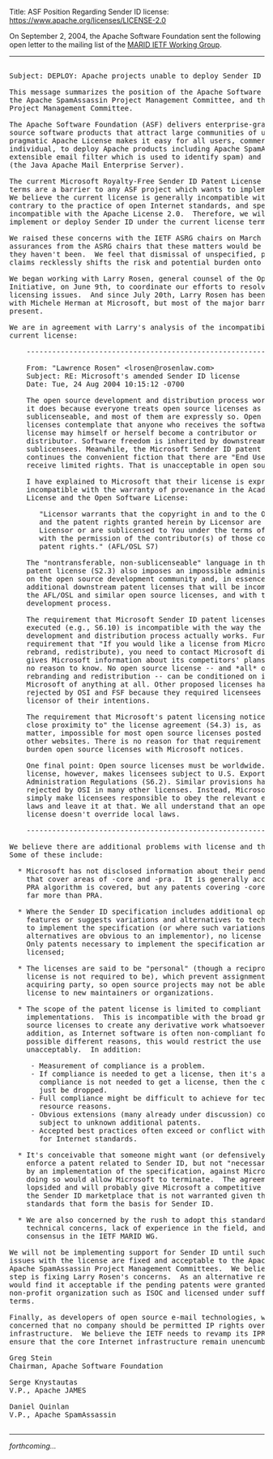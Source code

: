 Title: ASF Position Regarding Sender ID
license: https://www.apache.org/licenses/LICENSE-2.0

On September 2, 2004, the Apache Software Foundation sent the following
open letter to the mailing list of the [MARID IETF Working
Group](https://www.ietf.org/html.charters/marid-charter.html).

----------

<pre>

Subject: DEPLOY: Apache projects unable to deploy Sender ID

This message summarizes the position of the Apache Software Foundation,
the Apache SpamAssassin Project Management Committee, and the Apache JAMES
Project Management Committee.

The Apache Software Foundation (ASF) delivers enterprise-grade, open
source software products that attract large communities of users.  The
pragmatic Apache License makes it easy for all users, commercial and
individual, to deploy Apache products including Apache SpamAssassin (an
extensible email filter which is used to identify spam) and Apache JAMES
(the Java Apache Mail Enterprise Server).

The current Microsoft Royalty-Free Sender ID Patent License Agreement
terms are a barrier to any ASF project which wants to implement Sender ID.
We believe the current license is generally incompatible with open source,
contrary to the practice of open Internet standards, and specifically
incompatible with the Apache License 2.0.  Therefore, we will not
implement or deploy Sender ID under the current license terms.

We raised these concerns with the IETF ASRG chairs on March 1st and we had
assurances from the ASRG chairs that these matters would be addressed, but
they haven't been.  We feel that dismissal of unspecified, pending, patent
claims recklessly shifts the risk and potential burden onto implementors.

We began working with Larry Rosen, general counsel of the Open Source
Initiative, on June 9th, to coordinate our efforts to resolve the patent
licensing issues.  And since July 20th, Larry Rosen has been negotiating
with Michele Herman at Microsoft, but most of the major barriers are still
present.

We are in agreement with Larry's analysis of the incompatibilities of the
current license:

    ------------------------------------------------------------------------

    From: "Lawrence Rosen" &lt;lrosen@rosenlaw.com&gt;
    Subject: RE: Microsoft's amended Sender ID license
    Date: Tue, 24 Aug 2004 10:15:12 -0700

    The open source development and distribution process works as well as
    it does because everyone treats open source licenses as
    sublicenseable, and most of them are expressly so. Open source
    licenses contemplate that anyone who receives the software under
    license may himself or herself become a contributor or
    distributor. Software freedom is inherited by downstream
    sublicensees. Meanwhile, the Microsoft Sender ID patent license
    continues the convenient fiction that there are "End Users" (S1.5) who
    receive limited rights. That is unacceptable in open source licenses.

    I have explained to Microsoft that their license is expressly
    incompatible with the warranty of provenance in the Academic Free
    License and the Open Software License:

       "Licensor warrants that the copyright in and to the Original Work
       and the patent rights granted herein by Licensor are owned by the
       Licensor or are sublicensed to You under the terms of this License
       with the permission of the contributor(s) of those copyrights and
       patent rights." (AFL/OSL S7)

    The "nontransferable, non-sublicenseable" language in their reciprocal
    patent license (S2.3) also imposes an impossible administrative burden
    on the open source development community and, in essence, creates
    additional downstream patent licenses that will be incompatible with
    the AFL/OSL and similar open source licenses, and with the open source
    development process.

    The requirement that Microsoft Sender ID patent licenses be formally
    executed (e.g., S6.10) is incompatible with the way the open source
    development and distribution process actually works. Furthermore, the
    requirement that "If you would like a license from Microsoft (e.g.,
    rebrand, redistribute), you need to contact Microsoft directly" (S2.2)
    gives Microsoft information about its competitors' plans that it has
    no reason to know. No open source license -- and *all* of them allow
    rebranding and redistribution -- can be conditioned on informing
    Microsoft of anything at all. Other proposed licenses have been
    rejected by OSI and FSF because they required licensees to notify the
    licensor of their intentions.

    The requirement that Microsoft's patent licensing notice be placed "in
    close proximity to" the license agreement (S4.3) is, as a practical
    matter, impossible for most open source licenses posted on the OSI or
    other websites. There is no reason for that requirement other than to
    burden open source licenses with Microsoft notices.

    One final point: Open source licenses must be worldwide. The Microsoft
    license, however, makes licensees subject to U.S. Export
    Administration Regulations (S6.2). Similar provisions have been
    rejected by OSI in many other licenses. Instead, Microsoft should
    simply make licensees responsible to obey the relevant export control
    laws and leave it at that. We all understand that an open source
    license doesn't override local laws.

    ------------------------------------------------------------------------

We believe there are additional problems with license and the process.
Some of these include:

  * Microsoft has not disclosed information about their pending patents
    that cover areas of -core and -pra.  It is generally accepted that the
    PRA algorithm is covered, but any patents covering -core could cover
    far more than PRA.

  * Where the Sender ID specification includes additional optional
    features or suggests variations and alternatives to techniques needed
    to implement the specification (or where such variations or
    alternatives are obvious to an implementor), no license is granted.
    Only patents necessary to implement the specification are clearly
    licensed;

  * The licenses are said to be "personal" (though a reciprocally granted
    license is not required to be), which prevent assignment to an
    acquiring party, so open source projects may not be able to transfer a
    license to new maintainers or organizations.

  * The scope of the patent license is limited to compliant
    implementations.  This is incompatible with the broad grant of open
    source licenses to create any derivative work whatsoever.  In
    addition, as Internet software is often non-compliant for many
    possible different reasons, this would restrict the use of Sender ID
    unacceptably.  In addition:

     - Measurement of compliance is a problem.
     - If compliance is needed to get a license, then it's a problem.  If
       compliance is not needed to get a license, then the clause should
       just be dropped.
     - Full compliance might be difficult to achieve for technical or
       resource reasons.
     - Obvious extensions (many already under discussion) could be
       subject to unknown additional patents.
     - Accepted best practices often exceed or conflict with compliance
       for Internet standards.

  * It's conceivable that someone might want (or defensively, need) to
    enforce a patent related to Sender ID, but not "necessarily infringed"
    by an implementation of the specification, against Microsoft, but
    doing so would allow Microsoft to terminate.  The agreement is
    lopsided and will probably give Microsoft a competitive advantage in
    the Sender ID marketplace that is not warranted given the open
    standards that form the basis for Sender ID.

  * We are also concerned by the rush to adopt this standard in spite of
    technical concerns, lack of experience in the field, and a lack of
    consensus in the IETF MARID WG.

We will not be implementing support for Sender ID until such time as the
issues with the license are fixed and acceptable to the Apache James and
Apache SpamAssassin Project Management Committees.  We believe the first
step is fixing Larry Rosen's concerns.  As an alternative resolution, we
would find it acceptable if the pending patents were granted to a
non-profit organization such as ISOC and licensed under sufficiently open
terms.

Finally, as developers of open source e-mail technologies, we are
concerned that no company should be permitted IP rights over core Internet
infrastructure.  We believe the IETF needs to revamp its IPR policies to
ensure that the core Internet infrastructure remain unencumbered.

Greg Stein
Chairman, Apache Software Foundation

Serge Knystautas
V.P., Apache JAMES

Daniel Quinlan
V.P., Apache SpamAssassin

</pre>
 
----------
*forthcoming...* 
